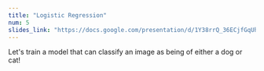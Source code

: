 ```yaml
---
title: "Logistic Regression"
num: 5
slides_link: "https://docs.google.com/presentation/d/1Y38rrQ_36ECjfGqUhRLJhTTeoBPRa_DcYkI4SO5v2Bk/"
---
```


Let's train a model that can classify an image as being of either a dog or cat!
